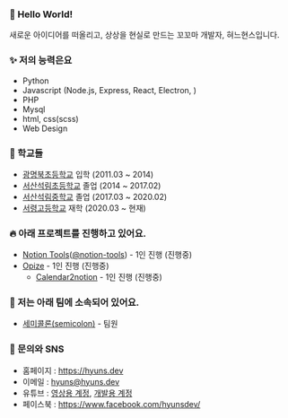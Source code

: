 ### 🎉 Hello World!
새로운 아이디어를 떠올리고, 상상을 현실로 만드는 꼬꼬마 개발자, 혀느현스입니다. 

### ✨ 저의 능력은요
* Python
* Javascript (Node.js, Express, React, Electron, ) 
* PHP
* Mysql
* html, css(scss)
* Web Design

### 🏫 학교들
* [광명북초등학교](http://www.kmb.es.kr/wah/main/index.htm) 입학 (2011.03 ~ 2014)
* [서산석림초등학교](http://seoklim.cnees.kr/) 졸업 (2014 ~ 2017.02)
* [서산석림중학교](http://seokrim.cnems.kr/) 졸업 (2017.03 ~ 2020.02)
* [서령고등학교](http://www.seoryeong.cnehs.kr/) 재학 (2020.03 ~ 현재)

### 🔥 아래 프로젝트를 진행하고 있어요.
* [Notion Tools](https://www.notion-tools.com/)([@notion-tools](https://github.com/notion-tools)) - 1인 진행 (진행중)
* [Opize](https://opize.me) - 1인 진행 (진행중)
  * [Calendar2notion](https://calendar2notion.opize.me) - 1인 진행 (진행중)

### 🙌 저는 아래 팀에 소속되어 있어요.
* [세미콜론(semicolon)](https://github.com/develup-semicolon) - 팀원

### 💬 문의와 SNS
* 홈페이지 : https://hyuns.dev
* 이메일 : [hyuns@hyuns.dev](mailto://hyuns@hyuns.dev)
* 유튜브 : [영상용 계정](https://www.youtube.com/c/HyunSPRODUCTION/videos), [개발용 계정](https://www.youtube.com/channel/UCarkBzs9AYUZDussIi1-Etw)
* 페이스북 : https://www.facebook.com/hyunsdev/
